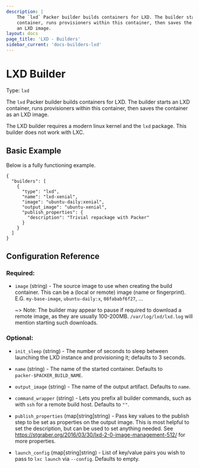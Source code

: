 ```yaml
---
description: |
    The `lxd` Packer builder builds containers for LXD. The builder starts an LXD
    container, runs provisioners within this container, then saves the container as
    an LXD image.
layout: docs
page_title: 'LXD - Builders'
sidebar_current: 'docs-builders-lxd'
---
```


# LXD Builder

Type: `lxd`

The `lxd` Packer builder builds containers for LXD. The builder starts an LXD
container, runs provisioners within this container, then saves the container as
an LXD image.

The LXD builder requires a modern linux kernel and the `lxd` package. This
builder does not work with LXC.

## Basic Example

Below is a fully functioning example.

``` {.javascript}
{
  "builders": [
    {
      "type": "lxd",
      "name": "lxd-xenial",
      "image": "ubuntu-daily:xenial",
      "output_image": "ubuntu-xenial",
      "publish_properties": {
        "description": "Trivial repackage with Packer"
      }
    }
  ]
}
```

## Configuration Reference

### Required:

-   `image` (string) - The source image to use when creating the build
    container. This can be a (local or remote) image (name or fingerprint).
    E.G. `my-base-image`, `ubuntu-daily:x`, `08fababf6f27`, ...

    ~&gt; Note: The builder may appear to pause if required to download a
    remote image, as they are usually 100-200MB. `/var/log/lxd/lxd.log` will
    mention starting such downloads.

### Optional:

-   `init_sleep` (string) - The number of seconds to sleep between launching
    the LXD instance and provisioning it; defaults to 3 seconds.

-   `name` (string) - The name of the started container. Defaults to
    `packer-$PACKER_BUILD_NAME`.

-   `output_image` (string) - The name of the output artifact. Defaults to
    `name`.

-   `command_wrapper` (string) - Lets you prefix all builder commands, such as
    with `ssh` for a remote build host. Defaults to `""`.

-   `publish_properties` (map\[string\]string) - Pass key values to the publish
    step to be set as properties on the output image. This is most helpful to
    set the description, but can be used to set anything needed. See
    <https://stgraber.org/2016/03/30/lxd-2-0-image-management-512/> for more
    properties.

-   `launch_config` (map\[string\]string) - List of key/value pairs you wish to
    pass to `lxc launch` via `--config`. Defaults to empty.
